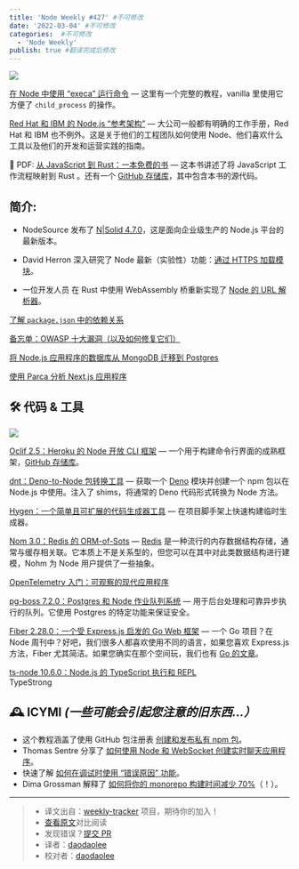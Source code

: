 ```yaml
---
title: 'Node Weekly #427' #不可修改
date: '2022-03-04' #不可修改
categories:  #不可修改
  - 'Node Weekly'
publish: true #翻译完成后修改
---
```


![](https://res.cloudinary.com/cpress/image/upload/w_1280,e_sharpen:60/ehyxdraltmafmeljnkms.jpg)

<!--以上是预览信息，图片一张或限制百字左右，前者优先，全文请使用二级及以下标题-->
<!-- more -->

[在 Node 中使用 “execa” 运行命令](https://nodeweekly.com/link/120462/web "blog.logrocket.com") — 这里有一个完整的教程，vanilla 里使用它方便了 `child_process` 的操作。

[Red Hat 和 IBM 的 Node.js “参考架构”](https://nodeweekly.com/link/120491/web "github.com") — 大公司一般都有明确的工作手册，Red Hat 和 IBM 也不例外。这是关于他们的工程团队如何使用 Node、他们喜欢什么工具以及他们的开发和运营实践的指南。

📄 PDF: [从 JavaScript 到 Rust：一本免费的书](https://nodeweekly.com/link/120493/web "github.com") — 这本书讲述了将 JavaScript 工作流程映射到 Rust 。还有一个 [GitHub 存储库](https://nodeweekly.com/link/120465/web)，其中包含本书的源代码。

## **简介:**

*   NodeSource 发布了 [N|Solid 4.7.0](https://nodeweekly.com/link/120466/web)，这是面向企业级生产的 Node.js 平台的最新版本。

*   David Herron 深入研究了 Node 最新（实验性）功能：[通过 HTTPS 加载模块](https://nodeweekly.com/link/120498/web)。

*   一位开发人员 在 Rust 中使用 WebAssembly 桥重新实现了 [Node 的 URL 解析器](https://nodeweekly.com/link/120499/web)。

[了解 `package.json` 中的依赖关系](https://nodeweekly.com/link/120470/web "nodesource.com")

[备忘单：OWASP 十大漏洞（以及如何修复它们）](https://nodeweekly.com/link/120472/web "go.snyk.io")

[将 Node.js 应用程序的数据库从 MongoDB 迁移到 Postgres](https://nodeweekly.com/link/120500/web)

[使用 Parca 分析 Next.js 应用程序](https://nodeweekly.com/link/120501/web)

## 🛠 代码 & 工具

![](https://res.cloudinary.com/cpress/image/upload/w_1280,e_sharpen:60/pdmbbfmsffudiffacmve.jpg)

[Oclif 2.5：Heroku 的 Node 开放 CLI 框架](https://nodeweekly.com/link/120473/web "oclif.io") — 一个用于构建命令行界面的成熟框架，[GitHub 存储库](https://nodeweekly.com/link/120474/web)。

[dnt：Deno-to-Node 包转换工具](https://nodeweekly.com/link/120478/web "github.com") — 获取一个 [Deno](https://nodeweekly.com/link/120479/web) 模块并创建一个 npm 包以在 Node.js 中使用。注入了 shims，将通常的 Deno 代码形式转换为 Node 方法。

[Hygen：一个简单且可扩展的代码生成器工具](https://nodeweekly.com/link/120480/web "github.com") — 在项目脚手架上快速构建临时生成器。

[Nom 3.0：Redis 的 ORM-of-Sots](https://nodeweekly.com/link/120481/web "github.com") — [Redis](https://nodeweekly.com/link/120482/web) 是一种流行的内存数据结构存储，通常与缓存相关联。它本质上不是关系型的，但您可以在其中对此类数据结构进行建模，Nohm 为 Node 用户提供了一些抽象。

[OpenTelemetry 入门：可观察的现代应用程序](https://nodeweekly.com/link/120475/web "www.influxdata.com")

[pg-boss 7.2.0：Postgres 和 Node 作业队列系统](https://nodeweekly.com/link/120483/web "github.com") — 用于后台处理和可靠异步执行的队列。它使用 Postgres 的特定功能来保证安全。

[Fiber 2.28.0：一个受 Express.js 启发的 Go Web 框架](https://nodeweekly.com/link/120484/web "github.com") — 一个 Go 项目？在 Node 周刊中？好吧，我们很多人都喜欢使用不同的语言，如果您喜欢 Express.js 方法，Fiber 尤其简洁。如果您确实在那个空间玩，我们也有 [Go 的文章](https://nodeweekly.com/link/120485/web)。

[ts-node 10.6.0：Node.js 的 TypeScript 执行和 REPL](https://nodeweekly.com/link/120486/web)  
TypeStrong

## 🕰 **ICYMI** _(一些可能会引起您注意的旧东西...）_

*   这个教程涵盖了使用 GitHub 包注册表 [创建和发布私有 npm 包](https://nodeweekly.com/link/120487/web)。
*   Thomas Sentre 分享了 [如何使用 Node 和 WebSocket 创建实时聊天应用程序](https://nodeweekly.com/link/120488/web)。
*   快速了解 [如何在调试时使用 “错误原因” 功能](https://nodeweekly.com/link/120489/web)。
*   Dima Grossman 解释了 [如何将你的 monorepo 构建时间减少 70%](https://nodeweekly.com/link/120490/web)（！）。

---
> * 译文出自：[weekly-tracker](https://github.com/FEDarling/weekly-tracker) 项目，期待你的加入！
> * [查看原文](https://nodeweekly.com/issues/427)对比阅读
> * 发现错误？[提交 PR](https://github.com/FEDarling/weekly-tracker/blob/main/weeklys/node_weekly/427)
> * 译者：[daodaolee](https://github.com/daodaolee)
> * 校对者：[daodaolee](https://github.com/daodaolee)